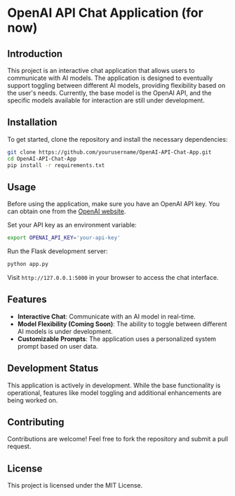 # OpenAI API Chat Application (for now)

## Introduction
This project is an interactive chat application that allows users to communicate with AI models. The application is designed to eventually support toggling between different AI models, providing flexibility based on the user's needs. Currently, the base model is the OpenAI API, and the specific models available for interaction are still under development.

## Installation
To get started, clone the repository and install the necessary dependencies:

```bash
git clone https://github.com/yourusername/OpenAI-API-Chat-App.git
cd OpenAI-API-Chat-App
pip install -r requirements.txt
```

## Usage
Before using the application, make sure you have an OpenAI API key. You can obtain one from the [OpenAI website](https://platform.openai.com/signup/).

Set your API key as an environment variable:

```bash
export OPENAI_API_KEY='your-api-key'
```

Run the Flask development server:

```bash
python app.py
```

Visit `http://127.0.0.1:5000` in your browser to access the chat interface.

## Features
- **Interactive Chat**: Communicate with an AI model in real-time.
- **Model Flexibility (Coming Soon)**: The ability to toggle between different AI models is under development.
- **Customizable Prompts**: The application uses a personalized system prompt based on user data.

## Development Status
This application is actively in development. While the base functionality is operational, features like model toggling and additional enhancements are being worked on.

## Contributing
Contributions are welcome! Feel free to fork the repository and submit a pull request.

## License
This project is licensed under the MIT License.